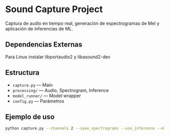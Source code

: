 # Sound Capture Project

Captura de audio en tiempo real, generación de espectrogramas de Mel y aplicación de inferencias de ML.

## Dependencias Externas
Para Linux instalar libportaudio2 y libasound2-dev

## Estructura
- `capture.py` — Main
- `processing/` — Audio, Spectrogram, Inference
- `model_runner/` — Model wrapper
- `config.py` — Parámetros

## Ejemplo de uso

```bash
python capture.py --channels 2 --save_spectrograms --use_inference --ml_model_path model.onnx --ml_framework onnx
```
